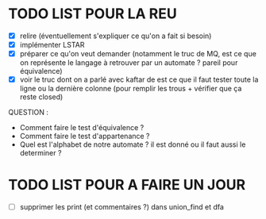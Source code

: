 # TODO LIST POUR LA REU
- [X] relire (éventuellement s'expliquer ce qu'on a fait si besoin)
- [X] implémenter LSTAR
- [X] préparer ce qu'on veut demander (notamment le truc de MQ, est ce que on représente le langage à retrouver par un automate ? pareil pour équivalence)
- [X] voir le truc dont on a parlé avec kaftar de est ce que il faut tester toute la ligne ou la dernière colonne (pour remplir les trous + vérifier que ça reste closed)

QUESTION :

- Comment faire le test d'équivalence ?
- Comment faire le test d'appartenance ?
- Quel est l'alphabet de notre automate ? il est donné ou il faut aussi le determiner ?

# TODO LIST POUR A FAIRE UN JOUR
- [ ] supprimer les print (et commentaires ?) dans union_find et dfa